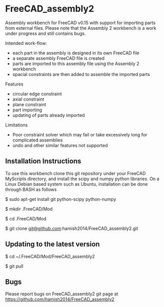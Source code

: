 FreeCAD_assembly2
=================

Assembly workbench for FreeCAD v0.15 with support for importing parts from external files.
Please note that the Assembly 2 workbench is a work under progress and still contains bugs.

Intended work-flow:
  * each part in the assembly is designed in its own FreeCAD file
  * a separate assembly FreeCAD file is created
  * parts are imported to this assembly file using the Assembly 2 workbench
  * spacial constraints are then added to assemble the imported parts

Features
  * circular edge constraint
  * axial constraint
  * plane constraint
  * part importing
  * updating of parts already imported

Limitations
  * Poor constraint solver which may fail or take excessively long for complicated assemblies
  * undo and other similar features not supported


Installation Instructions
-------------------------

To use this workbench clone this git repository under your FreeCAD MyScripts directory, and install the scipy and numpy python libraries.
On a Linux Debian based system such as Ubuntu, installation can be done through BASH as follows

  $ sudo apt-get install git python-scipy python-numpy

  $ mkdir .FreeCAD/Mod

  $ cd .FreeCAD/Mod

  $ git clone git@github.com:hamish2014/FreeCAD_assembly2.git


Updating to the latest version
------------------------------

  $ cd ~/.FreeCAD/Mod/FreeCAD_assembly2

  $ git pull


Bugs
----

Please report bugs on FreeCAD_assembly2 git page at https://github.com/hamish2014/FreeCAD_assembly2